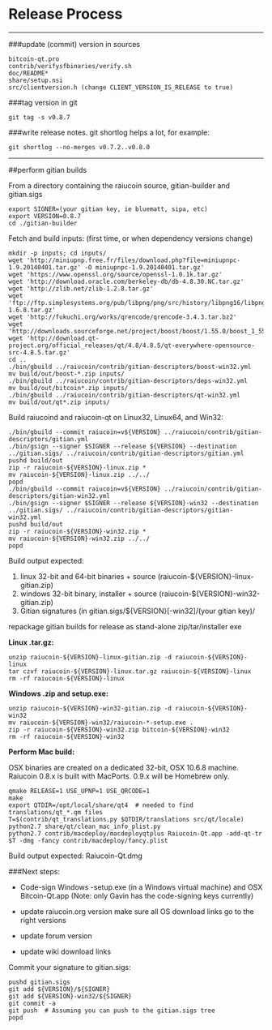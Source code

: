Release Process
====================

* * *

###update (commit) version in sources


	bitcoin-qt.pro
	contrib/verifysfbinaries/verify.sh
	doc/README*
	share/setup.nsi
	src/clientversion.h (change CLIENT_VERSION_IS_RELEASE to true)

###tag version in git

	git tag -s v0.8.7

###write release notes. git shortlog helps a lot, for example:

	git shortlog --no-merges v0.7.2..v0.8.0

* * *

##perform gitian builds

 From a directory containing the raiucoin source, gitian-builder and gitian.sigs
  
	export SIGNER=(your gitian key, ie bluematt, sipa, etc)
	export VERSION=0.8.7
	cd ./gitian-builder

 Fetch and build inputs: (first time, or when dependency versions change)

	mkdir -p inputs; cd inputs/
	wget 'http://miniupnp.free.fr/files/download.php?file=miniupnpc-1.9.20140401.tar.gz' -O miniupnpc-1.9.20140401.tar.gz'
	wget 'https://www.openssl.org/source/openssl-1.0.1k.tar.gz'
	wget 'http://download.oracle.com/berkeley-db/db-4.8.30.NC.tar.gz'
	wget 'http://zlib.net/zlib-1.2.8.tar.gz'
	wget 'ftp://ftp.simplesystems.org/pub/libpng/png/src/history/libpng16/libpng-1.6.8.tar.gz'
	wget 'http://fukuchi.org/works/qrencode/qrencode-3.4.3.tar.bz2'
	wget 'http://downloads.sourceforge.net/project/boost/boost/1.55.0/boost_1_55_0.tar.bz2'
	wget 'http://download.qt-project.org/official_releases/qt/4.8/4.8.5/qt-everywhere-opensource-src-4.8.5.tar.gz'
	cd ..
	./bin/gbuild ../raiucoin/contrib/gitian-descriptors/boost-win32.yml
	mv build/out/boost-*.zip inputs/
	./bin/gbuild ../raiucoin/contrib/gitian-descriptors/deps-win32.yml
	mv build/out/bitcoin*.zip inputs/
	./bin/gbuild ../raiucoin/contrib/gitian-descriptors/qt-win32.yml
	mv build/out/qt*.zip inputs/

 Build raiucoind and raiucoin-qt on Linux32, Linux64, and Win32:
  
	./bin/gbuild --commit raiucoin=v${VERSION} ../raiucoin/contrib/gitian-descriptors/gitian.yml
	./bin/gsign --signer $SIGNER --release ${VERSION} --destination ../gitian.sigs/ ../raiucoin/contrib/gitian-descriptors/gitian.yml
	pushd build/out
	zip -r raiucoin-${VERSION}-linux.zip *
	mv raiucoin-${VERSION}-linux.zip ../../
	popd
	./bin/gbuild --commit raiucoin=v${VERSION} ../raiucoin/contrib/gitian-descriptors/gitian-win32.yml
	./bin/gsign --signer $SIGNER --release ${VERSION}-win32 --destination ../gitian.sigs/ ../raiucoin/contrib/gitian-descriptors/gitian-win32.yml
	pushd build/out
	zip -r raiucoin-${VERSION}-win32.zip *
	mv raiucoin-${VERSION}-win32.zip ../../
	popd

  Build output expected:

  1. linux 32-bit and 64-bit binaries + source (raiucoin-${VERSION}-linux-gitian.zip)
  2. windows 32-bit binary, installer + source (raiucoin-${VERSION}-win32-gitian.zip)
  3. Gitian signatures (in gitian.sigs/${VERSION}[-win32]/(your gitian key)/

repackage gitian builds for release as stand-alone zip/tar/installer exe

**Linux .tar.gz:**

	unzip raiucoin-${VERSION}-linux-gitian.zip -d raiucoin-${VERSION}-linux
	tar czvf raiucoin-${VERSION}-linux.tar.gz raiucoin-${VERSION}-linux
	rm -rf raiucoin-${VERSION}-linux

**Windows .zip and setup.exe:**

	unzip raiucoin-${VERSION}-win32-gitian.zip -d raiucoin-${VERSION}-win32
	mv raiucoin-${VERSION}-win32/raiucoin-*-setup.exe .
	zip -r raiucoin-${VERSION}-win32.zip bitcoin-${VERSION}-win32
	rm -rf raiucoin-${VERSION}-win32

**Perform Mac build:**

  OSX binaries are created on a dedicated 32-bit, OSX 10.6.8 machine.
  Raiucoin 0.8.x is built with MacPorts.  0.9.x will be Homebrew only.

	qmake RELEASE=1 USE_UPNP=1 USE_QRCODE=1
	make
	export QTDIR=/opt/local/share/qt4  # needed to find translations/qt_*.qm files
	T=$(contrib/qt_translations.py $QTDIR/translations src/qt/locale)
	python2.7 share/qt/clean_mac_info_plist.py
	python2.7 contrib/macdeploy/macdeployqtplus Raiucoin-Qt.app -add-qt-tr $T -dmg -fancy contrib/macdeploy/fancy.plist

 Build output expected: Raiucoin-Qt.dmg

###Next steps:

* Code-sign Windows -setup.exe (in a Windows virtual machine) and
  OSX Bitcoin-Qt.app (Note: only Gavin has the code-signing keys currently)

* update raiucoin.org version
  make sure all OS download links go to the right versions

* update forum version

* update wiki download links

Commit your signature to gitian.sigs:

	pushd gitian.sigs
	git add ${VERSION}/${SIGNER}
	git add ${VERSION}-win32/${SIGNER}
	git commit -a
	git push  # Assuming you can push to the gitian.sigs tree
	popd

